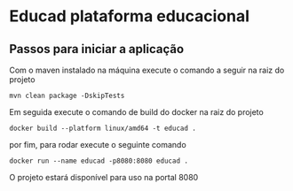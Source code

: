 # Educad plataforma educacional

## Passos para iniciar a aplicação

Com o maven instalado na máquina execute o comando a seguir na raiz do projeto
```maven
mvn clean package -DskipTests
```

Em seguida execute o comando de build do docker na raiz do projeto
```Docker
docker build --platform linux/amd64 -t educad .
```

por fim, para rodar execute o seguinte comando
```Docker
docker run --name educad -p8080:8080 educad .
```

O projeto estará disponível para uso na portal 8080